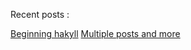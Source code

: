 
Recent posts :

[Beginning hakyll](/posts/beginning-with-hakyll.html)
[Multiple posts and more](/posts/hakyll-multiple-posts-and-more.html)


